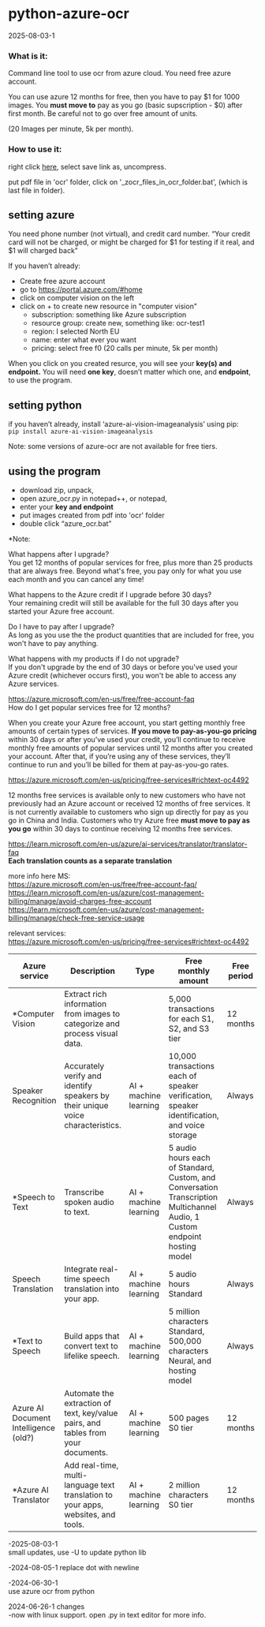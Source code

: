 # python-azure-ocr

2025-08-03-1

### What is it:

Command line tool to use ocr from azure cloud. You need free azure account.

You can use azure 12 months for free, then you have to pay $1 for 1000 images. You **must move to** pay as you go (basic supscription - $0) after first month. Be careful not to go over free amount of units.

(20 Images per minute, 5k per month). 

### How to use it:

right click [here](https://raw.githubusercontent.com/dbojan/python-azure-ocr/refs/heads/main/azure_ocr.zip), select save link as, uncompress.

put pdf file in 'ocr' folder, click on '_zocr_files_in_ocr_folder.bat', (which is last file in folder).


## setting azure

You need phone number (not virtual), and credit card number. “Your
credit card will not be charged, or might be charged for $1 for testing
if it real, and $1 will charged back"

If you haven’t already:  
- Create free azure account  
- go to https://portal.azure.com/#home
- click on computer vision on the left
- click on + to create new resource in "computer vision"  
  - subscription: something like Azure subscription  
  - resource group: create new, something like: ocr-test1  
  - region: I selected North EU  
  - name: enter what ever you want  
  - pricing: select free f0 (20 calls per minute, 5k per month)

When you click on you created resurce, you will see your **key(s) and
endpoint.**
You will need **one key**, doesn’t matter which one, and **endpoint**, to use the program.

## setting python

if you haven’t already, install ‘azure-ai-vision-imageanalysis’ using
pip:  
`pip install azure-ai-vision-imageanalysis`

Note: some versions of azure-ocr are not available for free tiers.

## using the program

- download zip, unpack,  
- open azure_ocr.py in notepad++, or notepad,  
- enter your **key and endpoint**  
- put images created from pdf into 'ocr' folder  
- double click “azure_ocr.bat”


*Note:  

What happens after I upgrade?  
You get 12 months of popular services for free, plus more
than 25 products that are always free. Beyond what's free, you
pay only for what you use each month and you can cancel any
time!

What happens to the Azure credit if I upgrade before 30 days?  
Your remaining credit will still be available for the full 30 days
after you started your Azure free account.

Do I have to pay after I upgrade?  
As long as you use the the product quantities that are
included for free, you won't have to pay anything.

What happens with my products if I do not upgrade?  
If you don't upgrade by the end of 30 days or before you've
used your Azure credit (whichever occurs first), you won't be
able to access any Azure services.





https://azure.microsoft.com/en-us/free/free-account-faq  
How do I get popular services free for 12 months?  

When you create your Azure free account, you start getting monthly free amounts of certain types of services. **If you move to pay-as-you-go pricing** within 30 days or after you’ve used your credit, you’ll continue to receive monthly free amounts of popular services until 12 months after you created your account. After that, if you’re using any of these services, they’ll continue to run and you’ll be billed for them at pay-as-you-go rates.



https://azure.microsoft.com/en-us/pricing/free-services#richtext-oc4492  

12 months free services is available only to new customers who have not previously had an Azure account or received 12 months of free services. It is not currently available to customers who sign up directly for pay as you go in China and India. Customers who try Azure free **must move to pay as you go** within 30 days to continue receiving 12 months free services.


https://learn.microsoft.com/en-us/azure/ai-services/translator/translator-faq  
**Each translation counts as a separate translation**


more info here MS:  
https://azure.microsoft.com/en-us/free/free-account-faq/  
https://learn.microsoft.com/en-us/azure/cost-management-billing/manage/avoid-charges-free-account  
https://learn.microsoft.com/en-us/azure/cost-management-billing/manage/check-free-service-usage  

relevant services:  
https://azure.microsoft.com/en-us/pricing/free-services#richtext-oc4492  

|Azure service|Description|Type|Free monthly amount|Free period 
|---|---|---|----|---
|*Computer Vision|Extract rich information from images to categorize and process visual data.|	|5,000 transactions for each S1, S2, and S3 tier|12 months 
|Speaker Recognition|Accurately verify and identify speakers by their unique voice characteristics.|AI + machine learning|10,000 transactions each of speaker verification, speaker identification, and voice storage|Always
|*Speech to Text|Transcribe spoken audio to text.|AI + machine learning|5 audio hours each of Standard, Custom, and Conversation Transcription Multichannel Audio, 1 Custom endpoint hosting model|Always 
|Speech Translation|Integrate real-time speech translation into your app.|AI + machine learning|5 audio hours Standard|Always 
|*Text to Speech|Build apps that convert text to lifelike speech.|AI + machine learning|5 million characters Standard, 500,000 characters Neural, and hosting model|Always 
|Azure AI Document Intelligence (old?)|Automate the extraction of text, key/value pairs, and tables from your documents.|AI + machine learning|500 pages S0 tier|12 months
|*Azure AI Translator |Add real-time, multi-language text translation to your apps, websites, and tools. |AI + machine learning |2 million characters S0 tier |12 months 


-2025-08-03-1  
small updates, use -U to update python lib

-2024-08-05-1
replace dot with newline  

-2024-06-30-1  
use azure ocr from python  

2024-06-26-1 changes  
-now with linux support. open .py in text editor for more info.
